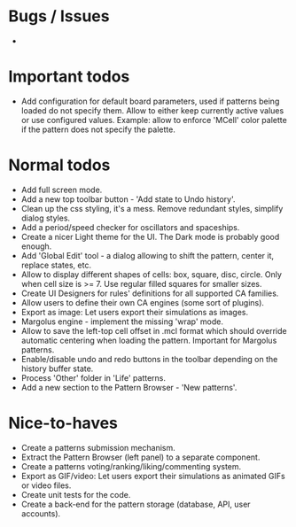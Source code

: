 
# Bugs / Issues

- 


# Important todos

- Add configuration for default board parameters, used if patterns being loaded do not specify them. Allow to either keep currently active values or use configured values. Example: allow to enforce 'MCell' color palette if the pattern does not specify the palette.


# Normal todos

- Add full screen mode.
- Add a new top toolbar button - 'Add state to Undo history'.
- Clean up the css styling, it's a mess. Remove redundant styles, simplify dialog styles.
- Add a period/speed checker for oscillators and spaceships.
- Create a nicer Light theme for the UI. The Dark mode is probably good enough.
- Add 'Global Edit' tool - a dialog allowing to shift the pattern, center it, replace states, etc.
- Allow to display different shapes of cells: box, square, disc, circle. Only when cell size is >= 7. Use regular filled squares for smaller sizes.
- Create UI Designers for rules' definitions for all supported CA families.
- Allow users to define their own CA engines (some sort of plugins).
- Export as image: Let users export their simulations as images.
- Margolus engine - implement the missing 'wrap' mode.
- Allow to save the left-top cell offset in .mcl format which should override automatic centering when loading the pattern. Important for Margolus patterns.
- Enable/disable undo and redo buttons in the toolbar depending on the history buffer state.
- Process 'Other' folder in 'Life' patterns.
- Add a new section to the Pattern Browser - 'New patterns'.


# Nice-to-haves

- Create a patterns submission mechanism.
- Extract the Pattern Browser (left panel) to a separate component.
- Create a patterns voting/ranking/liking/commenting system.
- Export as GIF/video: Let users export their simulations as animated GIFs or video files.
- Create unit tests for the code.
- Create a back-end for the pattern storage (database, API, user accounts).
